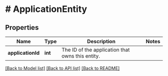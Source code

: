 # # ApplicationEntity

## Properties

Name | Type | Description | Notes
------------ | ------------- | ------------- | -------------
**applicationId** | **int** | The ID of the application that owns this entity. | 

[[Back to Model list]](../../README.md#documentation-for-models) [[Back to API list]](../../README.md#documentation-for-api-endpoints) [[Back to README]](../../README.md)


